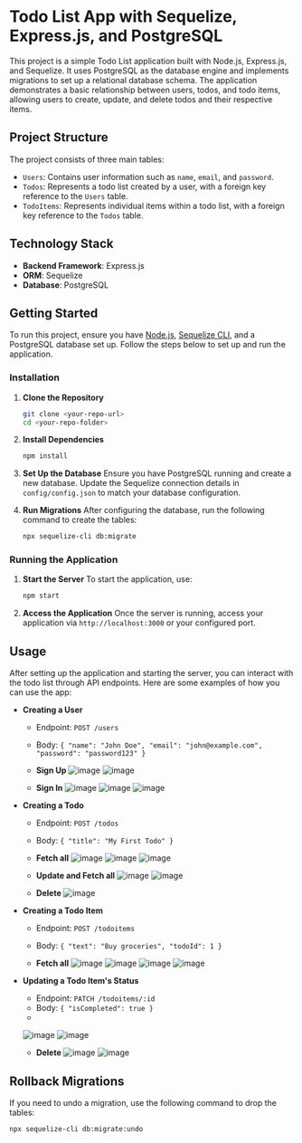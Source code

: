 # Todo List App with Sequelize, Express.js, and PostgreSQL

This project is a simple Todo List application built with Node.js, Express.js, and Sequelize. It uses PostgreSQL as the database engine and implements migrations to set up a relational database schema. The application demonstrates a basic relationship between users, todos, and todo items, allowing users to create, update, and delete todos and their respective items.

## Project Structure

The project consists of three main tables:

- `Users`: Contains user information such as `name`, `email`, and `password`.
- `Todos`: Represents a todo list created by a user, with a foreign key reference to the `Users` table.
- `TodoItems`: Represents individual items within a todo list, with a foreign key reference to the `Todos` table.

## Technology Stack

- **Backend Framework**: Express.js
- **ORM**: Sequelize
- **Database**: PostgreSQL

## Getting Started

To run this project, ensure you have [Node.js](https://nodejs.org/en/), [Sequelize CLI](https://sequelize.org/master/manual/migrations.html), and a PostgreSQL database set up. Follow the steps below to set up and run the application.

### Installation

1. **Clone the Repository**
   ```bash
   git clone <your-repo-url>
   cd <your-repo-folder>
   ```

2. **Install Dependencies**
   ```bash
   npm install
   ```

3. **Set Up the Database**
   Ensure you have PostgreSQL running and create a new database. Update the Sequelize connection details in `config/config.json` to match your database configuration.

4. **Run Migrations**
   After configuring the database, run the following command to create the tables:
   ```bash
   npx sequelize-cli db:migrate
   ```

### Running the Application

1. **Start the Server**
   To start the application, use:
   ```bash
   npm start
   ```

2. **Access the Application**
   Once the server is running, access your application via `http://localhost:3000` or your configured port.

## Usage

After setting up the application and starting the server, you can interact with the todo list through API endpoints. Here are some examples of how you can use the app:

- **Creating a User**
  - Endpoint: `POST /users`
  - Body: `{ "name": "John Doe", "email": "john@example.com", "password": "password123" }`

  - **Sign Up**
 ![image](https://github.com/barath-sk17/yavar-hackathon/assets/127032804/6fd6dd38-48b9-4107-89f2-43c5d1209136)
 ![image](https://github.com/barath-sk17/yavar-hackathon/assets/127032804/eec02639-a42b-43cf-bc42-aed85adbcedd)

  - **Sign In**
![image](https://github.com/barath-sk17/yavar-hackathon/assets/127032804/50084266-b873-463c-b812-f8369d523ca9)
![image](https://github.com/barath-sk17/yavar-hackathon/assets/127032804/8960644e-35a9-408b-8a39-be2a62ebdf0c)
![image](https://github.com/barath-sk17/yavar-hackathon/assets/127032804/a0679996-ed51-4a2d-b8cd-537c3b6b56fb)


- **Creating a Todo**
  - Endpoint: `POST /todos`
  - Body: `{ "title": "My First Todo" }`



  - **Fetch all**
![image](https://github.com/barath-sk17/yavar-hackathon/assets/127032804/93297e2e-53fb-432e-8006-4eff5ee920e9)
![image](https://github.com/barath-sk17/yavar-hackathon/assets/127032804/d439090a-0b6a-4015-a297-429f86db2351)
![image](https://github.com/barath-sk17/yavar-hackathon/assets/127032804/6ed03dc1-70dd-4a17-bf57-4b5ea69cfaea)

  - **Update and Fetch all**
![image](https://github.com/barath-sk17/yavar-hackathon/assets/127032804/a8e18759-46e5-45d8-b890-cc3a249ac67b)
![image](https://github.com/barath-sk17/yavar-hackathon/assets/127032804/72fd2369-6a60-4acb-bbd2-08c0459d4253)

  - **Delete**
![image](https://github.com/barath-sk17/yavar-hackathon/assets/127032804/598e477a-9d48-494b-8391-50cb56ca396d)



- **Creating a Todo Item**
  - Endpoint: `POST /todoitems`
  - Body: `{ "text": "Buy groceries", "todoId": 1 }`

  - **Fetch all**
![image](https://github.com/barath-sk17/yavar-hackathon/assets/127032804/0b571da5-2e2f-4c14-b975-6a7b3ea9cfce)
![image](https://github.com/barath-sk17/yavar-hackathon/assets/127032804/9dc732ac-bd70-4f03-b3da-990058f6d212)
![image](https://github.com/barath-sk17/yavar-hackathon/assets/127032804/5ed48d4d-eb96-4808-a65d-b1b56d7918f2)
![image](https://github.com/barath-sk17/yavar-hackathon/assets/127032804/997b00e1-d06a-4a3a-b2c0-c7f74983a90c)

- **Updating a Todo Item's Status**
  - Endpoint: `PATCH /todoitems/:id`
  - Body: `{ "isCompleted": true }`
  - 
  ![image](https://github.com/barath-sk17/yavar-hackathon/assets/127032804/49602fed-2621-456f-b070-8df259a28af0)
  ![image](https://github.com/barath-sk17/yavar-hackathon/assets/127032804/e373a34f-9a6d-422e-8100-e744940de596)

  - **Delete**
![image](https://github.com/barath-sk17/yavar-hackathon/assets/127032804/6d7c6978-7ac3-4700-895e-489c2fd8edf2)
![image](https://github.com/barath-sk17/yavar-hackathon/assets/127032804/3daa9a4e-6eb2-46b6-9319-804702679876)


## Rollback Migrations

If you need to undo a migration, use the following command to drop the tables:

```bash
npx sequelize-cli db:migrate:undo
```
